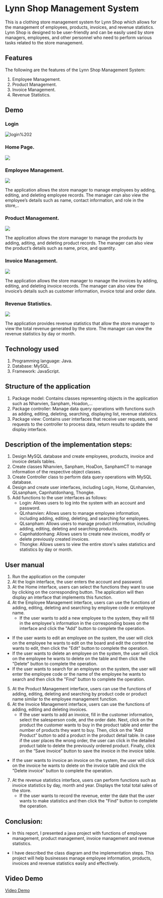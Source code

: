 # Lynn Shop Management System

This is a clothing store management system for Lynn Shop which allows for the management of employees, products, invoices, and revenue statistics. Lynn Shop is designed to be user-friendly and can be easily used by store managers, employees, and other personnel who need to perform various tasks related to the store management. 

## Features
The following are the features of the Lynn Shop Management System:

1. Employee Management.
2. Product Management.
3. Invoice Management.
4. Revenue Statistics.



## Demo 

### Login 
![login%202](./image/login%202.jpg)
### Home Page.
![](./image/trang%20chủ.jpg)

### Employee Management.
![](./image/qli%20nhân%20viên.jpg)

The application allows the store manager to manage employees by adding, editing, and deleting employee records. The manager can also view the employee’s details such as name, contact information, and role in the store,..

### Product Management.

![](./image/qli%20sản%20phẩm.jpg)

The application allows the store manager to manage the products by adding, aditing, and deleting product records. The manager can also view the product’s details such as name, price, and quantity.

### Invoice Management.
![](./image/quản%20lí%20hóa%20đơn.jpg)

The application allows the store manager to manage the invoices by adding, editing, and deleting invoice records. The manager can also view the invoice’s details such as customer information, invoice total and order date.

### Revenue Statistics.
![](./image/thống%20kê.jpg)

The application provides revenue statistics that allow the store manager to view the total revenue generated by the store. The manager can view the revenue statistics by day or month.

## Technology used
1. Programming language: Java.
2. Database: MySQL.
3. Framework: JavaScript.


## Structure of the application
1. Package model: Contains classes representing objects in the application such as Nhanvien, Sanpham, Hoadon,...
2. Package controller: Manage data query operations with functions such as adding, editing, deleting, searching, displaying list, revenue statistics.
3. Package view: Contains user interfaces that receive user requests, send requests to the controller to process data, return results to update the display interface.

## Description of the implementation steps:
1. Design MySQL database and create employees, products, invoice and invoice details tables.
2. Create classes Nhanvien, Sanpham, HoaDon, SanphamCT to manage information of the respective object classes.
3. Create Controller class to perform data query operations with MySQL database.
4. Design and create user interfaces, including Login, Home, QLnhanvien, QLsanpham, Capnhatdonhang, Thongke.
5. Add functions to the user interfaces as follows:
   - Login: Allows users to log into the system with an account and password.
   - QLnhanvien: Allows users to manage employee information, including adding, editing, deleting, and searching for employees.
   - QLsanpham: Allows users to manage product information, including adding, editing, deleting and searching products.
   - Capnhatdonhang: Allows users to create new invoices, modify or delete previously created invoices.
   - Thongke: Allows users to view the entire store's sales statistics and statistics by day or month.

## User manual
1. Run the application on the computer
2. At the login interface, the user enters the account and password.
3. At the Home interface, users can select the functions they want to use by clicking on the corresponding button. The application will then display an interface that implements this function.
4. At the Employee Management interface, users can use the functions of adding, editing, deleting and searching by employee code or employee name.
   - If the user wants to add a new employee to the system, they will fill in the employee's information in the corresponding boxes on the interface and click the "Add" button to complete the operation.
  - If the user wants to edit an employee on the system, the user will click on the employee he wants to edit on the board and edit the content he wants to edit, then click the "Edit" button to complete the operation.
  - If the user wants to delete an employee on the system, the user will click on the employee he wants to delete on the table and then click the "Delete" button to complete the operation.
  - If the user wants to search for an employee on the system, the user will enter the employee code or the name of the employee he wants to search and then click the "Find" button to complete the operation.
5. At the Product Management interface, users can use the functions of adding, editing, deleting and searching by product code or product name similar to the employee management function.
6. At the Invoice Management interface, users can use the functions of adding, editing and deleting invoices.
   - If the user wants to add an invoice, fill in the customer information, select the salesperson code, and the order date. Next, click on the product the customer wants to buy in the product table and enter the number of products they want to buy. Then, click on the “Add Product” button to add a product in the product detail table. In case if the user places the wrong order, the user can click in the detailed product table to delete the previously ordered product. Finally, click on the “Save Invoice” button to save the invoice in the invoice table.
  - If the user wants to invoice an invoice on the system, the user will click on the invoice he wants to delete on the invoice table and click the "Delete invoice" button to complete the operation.
7. At the revenue statistics interface, users can perform functions such as invoice statistics by day, month and year. Displays the total total sales of the store.
   - If the user wants to record the revenue, enter the date that the user wants to make statistics and then click the "Find" button to complete the operation.

## Conclusion:
- In this report, I presented a java project with functions of employee management, product management, invoice management and revenue statistics. 

- I have described the class diagram and the implementation steps. This project will help businesses manage employee information, products, invoices and revenue statistics easily and effectively.

## Video Demo

[Video Demo](https://youtu.be/2YXKEe6MATs)






